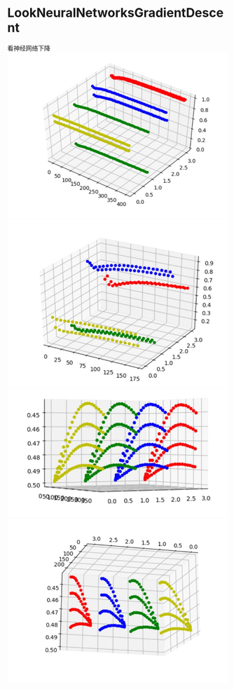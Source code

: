 # LookNeuralNetworksGradientDescent
看神经网络下降
<img src="1.jpg">
<img src="2.jpg">
<img src="n1.jpg">
<img src="n.jpg">
